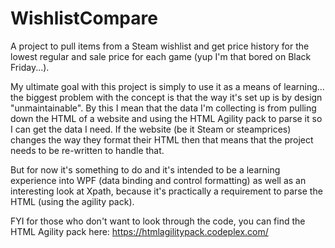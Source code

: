 # WishlistCompare
A project to pull items from a Steam wishlist and get price history for the lowest regular and sale price for each game (yup I'm that bored on Black Friday...).

My ultimate goal with this project is simply to use it as a means of learning... the biggest problem with the concept is that the way it's set up is by design "unmaintainable". By this I mean that the data I'm collecting is from pulling down the HTML of a website and using the HTML Agility pack to parse it so I can get the data I need. If the website (be it Steam or steamprices) changes the way they format their HTML then that means that the project needs to be re-written to handle that.

But for now it's something to do and it's intended to be a learning experience into WPF (data binding and control formatting) as well as an interesting look at Xpath, because it's practically a requirement to parse the HTML (using the agility pack).

FYI for those who don't want to look through the code, you can find the HTML Agility pack here: https://htmlagilitypack.codeplex.com/

